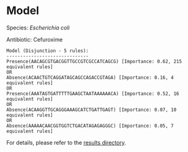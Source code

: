 
# Model

Species: *Escherichia coli*

Antibiotic: Cefuroxime

```
Model (Disjunction - 5 rules):
------------------------------
Presence(AACAGCGTGACGGTTGCCGTCGCCATCAGCG) [Importance: 0.62, 215 equivalent rules]
OR
Absence(ACAACTGTCAGGATAGCAGCCAGACCGTAGA) [Importance: 0.16, 4 equivalent rules]
OR
Presence(AAATAGTGATTTTTGAAGCTAATAAAAAACA) [Importance: 0.52, 16 equivalent rules]
OR
Absence(ACAAGGTTGCAGGGAAAGCATCTGATTGAGT) [Importance: 0.07, 10 equivalent rules]
OR
Absence(AAAAACAACGGTGGTCTGACATAGAGAGGGC) [Importance: 0.05, 7 equivalent rules]

```

For details, please refer to the [results directory](../../../../../results/scm_b/escherichia%20coli/cefuroxime/repeat_10/).

